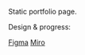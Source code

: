 Static portfolio page.

Design & progress:

[Figma](https://www.figma.com/file/dhT2cwaYY9mo6ISgSHty0p/Portfolio_WEB?node-id=120%3A595&mode=dev)
[Miro](https://miro.com/app/board/uXjVNRq23Yc=/)
